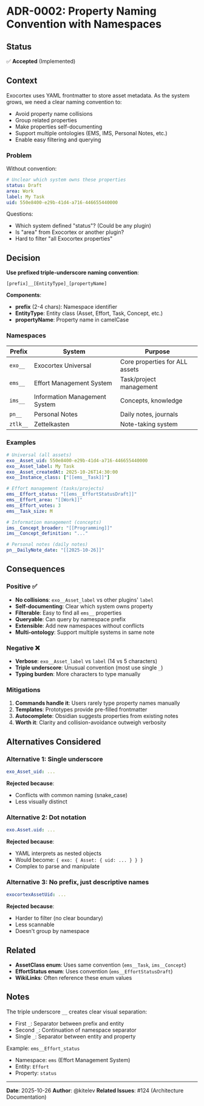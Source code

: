 # ADR-0002: Property Naming Convention with Namespaces

## Status

✅ **Accepted** (Implemented)

## Context

Exocortex uses YAML frontmatter to store asset metadata. As the system grows, we need a clear naming convention to:
- Avoid property name collisions
- Group related properties
- Make properties self-documenting
- Support multiple ontologies (EMS, IMS, Personal Notes, etc.)
- Enable easy filtering and querying

### Problem

Without convention:
```yaml
# Unclear which system owns these properties
status: Draft
area: Work
label: My Task
uid: 550e8400-e29b-41d4-a716-446655440000
```

Questions:
- Which system defined "status"? (Could be any plugin)
- Is "area" from Exocortex or another plugin?
- Hard to filter "all Exocortex properties"

## Decision

**Use prefixed triple-underscore naming convention**:

```
[prefix]__[EntityType]_[propertyName]
```

**Components**:
- **prefix** (2-4 chars): Namespace identifier
- **EntityType**: Entity class (Asset, Effort, Task, Concept, etc.)
- **propertyName**: Property name in camelCase

### Namespaces

| Prefix | System | Purpose |
|--------|--------|---------|
| `exo__` | Exocortex Universal | Core properties for ALL assets |
| `ems__` | Effort Management System | Task/project management |
| `ims__` | Information Management System | Concepts, knowledge |
| `pn__` | Personal Notes | Daily notes, journals |
| `ztlk__` | Zettelkasten | Note-taking system |

### Examples

```yaml
# Universal (all assets)
exo__Asset_uid: 550e8400-e29b-41d4-a716-446655440000
exo__Asset_label: My Task
exo__Asset_createdAt: 2025-10-26T14:30:00
exo__Instance_class: ["[[ems__Task]]"]

# Effort management (tasks/projects)
ems__Effort_status: "[[ems__EffortStatusDraft]]"
ems__Effort_area: "[[Work]]"
ems__Effort_votes: 3
ems__Task_size: M

# Information management (concepts)
ims__Concept_broader: "[[Programming]]"
ims__Concept_definition: "..."

# Personal notes (daily notes)
pn__DailyNote_date: "[[2025-10-26]]"
```

## Consequences

### Positive ✅

- **No collisions**: `exo__Asset_label` vs other plugins' `label`
- **Self-documenting**: Clear which system owns property
- **Filterable**: Easy to find all `ems__` properties
- **Queryable**: Can query by namespace prefix
- **Extensible**: Add new namespaces without conflicts
- **Multi-ontology**: Support multiple systems in same note

### Negative ❌

- **Verbose**: `exo__Asset_label` vs `label` (14 vs 5 characters)
- **Triple underscore**: Unusual convention (most use single `_`)
- **Typing burden**: More characters to type manually

### Mitigations

1. **Commands handle it**: Users rarely type property names manually
2. **Templates**: Prototypes provide pre-filled frontmatter
3. **Autocomplete**: Obsidian suggests properties from existing notes
4. **Worth it**: Clarity and collision-avoidance outweigh verbosity

## Alternatives Considered

### Alternative 1: Single underscore

```yaml
exo_Asset_uid: ...
```

**Rejected because**:
- Conflicts with common naming (snake_case)
- Less visually distinct

### Alternative 2: Dot notation

```yaml
exo.Asset.uid: ...
```

**Rejected because**:
- YAML interprets as nested objects
- Would become: `{ exo: { Asset: { uid: ... } } }`
- Complex to parse and manipulate

### Alternative 3: No prefix, just descriptive names

```yaml
exocortexAssetUid: ...
```

**Rejected because**:
- Harder to filter (no clear boundary)
- Less scannable
- Doesn't group by namespace

## Related

- **AssetClass enum**: Uses same convention (`ems__Task`, `ims__Concept`)
- **EffortStatus enum**: Uses convention (`ems__EffortStatusDraft`)
- **WikiLinks**: Often reference these enum values

## Notes

The triple underscore `__` creates clear visual separation:
- First `_`: Separator between prefix and entity
- Second `_`: Continuation of namespace separator
- Single `_`: Separator between entity and property

Example: `ems__Effort_status`
- Namespace: `ems` (Effort Management System)
- Entity: `Effort`
- Property: `status`

---

**Date**: 2025-10-26
**Author**: @kitelev
**Related Issues**: #124 (Architecture Documentation)